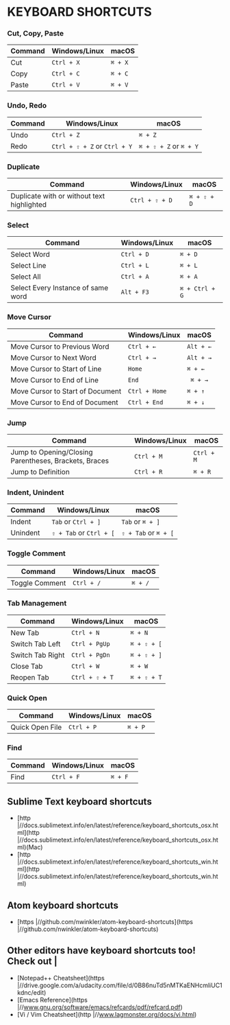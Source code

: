 # KEYBOARD SHORTCUTS


### Cut, Copy, Paste

| Command | Windows/Linux | macOS |
| ------- | -------- | ------------ |
| Cut | `Ctrl + X` | `⌘ + X`  |
| Copy | `Ctrl + C` | `⌘ + C`  |
| Paste | `Ctrl + V` | `⌘ + V`  |

### Undo, Redo
| Command | Windows/Linux | macOS |
| ------- | -------- | ------------ |
| Undo | `Ctrl + Z` | `⌘ + Z` |
| Redo | `Ctrl + ⇧ + Z` or `Ctrl + Y` | `⌘ + ⇧ + Z` or `⌘ + Y` |

### Duplicate
| Command | Windows/Linux | macOS |
| ------- | -------- | ------------ |
| Duplicate with or without text highlighted | `Ctrl + ⇧ + D` | `⌘ + ⇧ + D` |

### Select
| Command | Windows/Linux | macOS |
| ------- | -------- | ------------ |
| Select Word | `Ctrl + D` | `⌘ + D` |
| Select Line | `Ctrl + L` | `⌘ + L` |
| Select All | `Ctrl + A` | `⌘ + A` |
| Select Every Instance of same word | `Alt + F3` | `⌘ + Ctrl + G` |

### Move Cursor
| Command | Windows/Linux | macOS |
| ------- | -------- | ------------ |
| Move Cursor to Previous Word | `Ctrl + ←` | `Alt + ←` |
| Move Cursor to Next Word | `Ctrl + →` | `Alt + →` |
| Move Cursor to Start of Line | `Home` | `⌘ + ←` |
| Move Cursor to End of Line | `End` | ` ⌘ + →` |
| Move Cursor to Start of Document | `Ctrl + Home` | `⌘ + ↑` |
| Move Cursor to End of Document | `Ctrl + End` | `⌘ + ↓` |

### Jump
| Command | Windows/Linux | macOS |
| ------- | -------- | ------------ |
| Jump to Opening/Closing Parentheses, Brackets, Braces | `Ctrl + M` | `Ctrl + M` |
| Jump to Definition | `Ctrl + R` | `⌘ + R` |

### Indent, Unindent
| Command | Windows/Linux | macOS |
| ------- | -------- | ------------ |
| Indent | `Tab` or `Ctrl + ]` | `Tab` or `⌘ + ]` |
| Unindent | `⇧ + Tab` or `Ctrl + [` | `⇧ + Tab` or `⌘ + [` |

### Toggle Comment
| Command | Windows/Linux | macOS |
| ------- | -------- | ------------ |
| Toggle Comment | `Ctrl + /` | `⌘ + /` |

### Tab Management
| Command | Windows/Linux | macOS |
| ------- | -------- | ------------ |
| New Tab | `Ctrl + N` | `⌘ + N` |
| Switch Tab Left | `Ctrl + PgUp` | `⌘ + ⇧ + [` |
| Switch Tab Right | `Ctrl + PgDn` | `⌘ + ⇧ + ]` |
| Close Tab | `Ctrl + W` | `⌘ + W` |
| Reopen Tab | `Ctrl + ⇧ + T` | `⌘ + ⇧ + T` |

### Quick Open
| Command | Windows/Linux | macOS |
| ------- | -------- | ------------ |
| Quick Open File| `Ctrl + P` | `⌘ + P` |

### Find
| Command | Windows/Linux | macOS |
| ------- | -------- | ------------ |
| Find | `Ctrl + F` | `⌘ + F` |


## Sublime Text keyboard shortcuts
- [http |//docs.sublimetext.info/en/latest/reference/keyboard_shortcuts_osx.html](http |//docs.sublimetext.info/en/latest/reference/keyboard_shortcuts_osx.html)(Mac)
- [http |//docs.sublimetext.info/en/latest/reference/keyboard_shortcuts_win.html](http |//docs.sublimetext.info/en/latest/reference/keyboard_shortcuts_win.html)

## Atom keyboard shortcuts
- [https |//github.com/nwinkler/atom-keyboard-shortcuts](https |//github.com/nwinkler/atom-keyboard-shortcuts)

## Other editors have keyboard shortcuts too! Check out |
- [Notepad++ Cheatsheet](https |//drive.google.com/a/udacity.com/file/d/0B86nuTd5nMTKaENHcmliUC1kdnc/edit)
- [Emacs Reference](https |//www.gnu.org/software/emacs/refcards/pdf/refcard.pdf)
- [Vi / Vim Cheatsheet](http |//www.lagmonster.org/docs/vi.html)